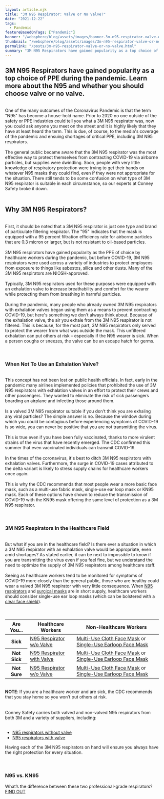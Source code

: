 ```yaml
---
layout: article.njk
title: "3M N95 Respirator: Valve or No Valve?"
date: "2021-12-22"
tags:
  - Pandemic
featureBasedOnTags: ["Pandemic"]
banner: "/websphere/blog/assets/images/banner-3m-n95-respirator-valve-or-no-valve.webp"
thumbnail: "/websphere/blog/assets/images/3m-n95-respirator-valve-or-no-valve.webp"
permalink: "/posts/3m-n95-respirator-valve-or-no-valve.html"
summary: "3M N95 Respirators have gained popularity as a top choice of PPE during the pandemic. Learn more about the N95 and whether you should choose valve or no valve."
---
```


<h2 class="intro">3M N95 Respirators have gained popularity as a top choice of PPE during the pandemic. Learn more about the N95 and whether you should choose valve or no valve.</h2>
<br>
One of the many outcomes of the Coronavirus Pandemic is that the term "N95" has become a house-hold name. Prior to 2020 no one outside of the safety or PPE industries could tell you what a 3M N95 respirator was, now you could ask anyone you meet on the street and it is highly likely that they have at least heard the term. This is due, of course, to the media's coverage of the pandemic and ensuing shortages of critical PPE, including 3M N95 respirators. 
<br><br>
The general public became aware that the 3M N95 respirator was the most effective way to protect themselves from contracting COVID-19 via airborne particles, but supplies were dwindling. Soon, people with very little knowledge of respiratory protection were trying to get their hands on whatever N95 masks they could find, even if they were not appropriate for the situation. There still tends to be some confusion on what type of 3M N95 respirator is suitable in each circumstance, so our experts at Conney Safety broke it down. 
<br><br>
<h2>Why 3M N95 Respirators?</h2>
<br>
First, it should be noted that a 3M N95 respirator is just one type and brand of particulate filtering respirator. The "95" indicates that the mask is equipped with a 95 percent filtration efficiency rate for airborne particles that are 0.3 micron or larger, but is not resistant to oil-based particles. 
<br><br>
3M N95 respirators have gained popularity as the PPE of choice by healthcare workers during the pandemic, but before COVID-19, 3M N95 respirators were used across a variety of industries to protect employees from exposure to things like asbestos, silica and other dusts. Many of the 3M N95 respirators are NIOSH-approved. 
<br><br>
Typically, 3M N95 respirators used for these purposes were equipped with an exhalation valve to increase breathability and comfort for the wearer while protecting them from breathing in harmful particles. 
<br><br>
During the pandemic, many people who already owned 3M N95 respirators with exhalation valves began using them as a means to prevent contracting COVID-19, but here's something we don't always think about. Because of the exhalation valve, the air you exhale from the 3M N95 respirator is not filtered. This is because, for the most part, 3M N95 respirators only served to protect the wearer from what was outside the mask. This unfiltered exhalation can put others at risk – especially if the N95 wearer is sick. When a person coughs or sneezes, the valve can be an escape hatch for germs.
<br><br><br>
<h3>When Not To Use an Exhalation Valve?</h3>
<br>
This concept has not been lost on public health officials. In fact, early in the pandemic many airlines implemented policies that prohibited the use of 3M N95 respirators with exhalation valves in an effort to protect their crews and other passengers. They wanted to eliminate the risk of sick passengers boarding an airplane and infecting those around them.
<br><br>
Is a valved 3M N95 respirator suitable if you don't think you are exhaling any viral particles? The simple answer is no. Because the window during which you could be contagious before experiencing symptoms of COVID-19 is so wide, you can never be positive that you are not transmitting the virus. 
<br><br>
This is true even if you have been fully vaccinated, thanks to more virulent strains of the virus that have recently emerged. The CDC confirmed this summer that even vaccinated individuals can transmit COVID-19.
<br><br>
In the times of the coronavirus, it's best to ditch 3M N95 respirators with exhalation valves. Furthermore, the surge in COVID-19 cases attributed to the delta variant is likely to stress supply chains for healthcare workers once again. 
<br><br>
This is why the CDC recommends that most people wear a more basic face mask, such as a multi-use fabric mask, single-use ear loop mask or KN95 mask. Each of these options have shown to reduce the transmission of COVID-19 with the KN95 mask offering the same level of protection as a 3M N95 respirator. 
<br><br><br>
<h3>3M N95 Respirators in the Healthcare Field</h3>
<br>
But what if you are in the healthcare field? Is there ever a situation in which a 3M N95 respirator with an exhalation valve would be appropriate, even amid shortages? As stated earlier, it can be next to impossible to know if you are transmitting the virus even if you feel fine, but we understand the need to optimize the supply of 3M N95 respirators among healthcare staff. 
<br><br>
Seeing as healthcare workers tend to be monitored for symptoms of COVID-19 more closely than the general public, those who are healthy could wear a valved 3M N95 respirator with very little consequence. When <a href="https://www.conney.com/search/n95?utm_medium=Respirator-Valve&utm_source=Blog&utm_campaign=Conney">N95 respirators</a> and <a href="https://www.conney.com/product/safe-hands-disposable-protective-masks-2-400case?utm_medium=Respirator-Valve&utm_source=Blog&utm_campaign=Conney">surgical masks</a> are in short supply, healthcare workers should consider single-use ear loop masks (which can be bolstered with a <a href="https://www.conney.com/search/clear%20face%20shield?utm_medium=Respirator-Valve&utm_source=Blog&utm_campaign=Conney">clear face shield</a>).
<br><br><br>
<table class="table">
  <thead>
    <tr>
      <th scope="col">Are You...</th>
      <th scope="col">Healthcare Workers</th>
      <th scope="col">Non-Healthcare Workers</th>
    </tr>
  </thead>
  <tbody>
    <tr>
      <th scope="row">Sick</th>
      <td><a href="https://www.conney.com/search/n95%20without%20valve?utm_medium=Respirator-Valve&utm_source=Blog&utm_campaign=Conney">N95 Respirator w/o Valve</a></td>
      <td><a href="https://www.conney.com/product/pip-reusable-2ply-soft-polyester-face-cover-black-30-bag?utm_medium=Respirator-Valve&utm_source=Blog&utm_campaign=PIP">Multi-Use Cloth Face Mask</a> or
<a href="https://www.conney.com/search/disposable%20facemask%20earloop#page_no=1*?utm_medium=Respirator-Valve&utm_source=Blog&utm_campaign=Conney">Single-Use Earloop Face Mask</a></td>
    </tr>
    <tr>
      <th scope="row">Not Sick</th>
      <td><a href="https://www.conney.com/search/n95%20with%20valve?utm_medium=Respirator-Valve&utm_source=Blog&utm_campaign=Conney">N95 Respirator with Valve</a></td>
      <td><a href="https://www.conney.com/product/pip-reusable-2ply-soft-polyester-face-cover-black-30-bag?utm_medium=Respirator-Valve&utm_source=Blog&utm_campaign=PIP">Multi-Use Cloth Face Mask</a> or
<a href="https://www.conney.com/search/disposable%20facemask%20earloop#page_no=1*?utm_medium=Respirator-Valve&utm_source=Blog&utm_campaign=Conney">Single-Use Earloop Face Mask</a></td>
    </tr>
    <tr>
      <th scope="row">Not Sure</th>
      <td><a href="https://www.conney.com/search/n95%20without%20valve?utm_medium=Respirator-Valve&utm_source=Blog&utm_campaign=Conney">N95 Respirator w/o Valve</a></td>
      <td><a href="https://www.conney.com/product/pip-reusable-2ply-soft-polyester-face-cover-black-30-bag?utm_medium=Respirator-Valve&utm_source=Blog&utm_campaign=PIP">Multi-Use Cloth Face Mask</a> or
<a href="https://www.conney.com/search/disposable%20facemask%20earloop#page_no=1*?utm_medium=Respirator-Valve&utm_source=Blog&utm_campaign=Conney">Single-Use Earloop Face Mask</a></td>
    </tr>
  </tbody>
</table>
<br>
<strong>NOTE</strong>: If you are a healthcare worker and are sick, the CDC recommends that you stay home so you won’t put others at risk.
<br><br><br>
Conney Safety carries both valved and non-valved N95 respirators from both 3M and a variety of suppliers, including:
<br><br>
<ul>
    <li><a href="https://www.conney.com/category/respiratory-protection-disposable-respirators?PRODUCT_TYPE=n95-respirators&EXHALATION_VALVE=no-exhalation-valve&PMSORT=FEATURED&PMFILT=shop_by_exhalation-valve#page_no=1*&utm_medium=Respirator-Valve&utm_source=Blog&utm_campaign=Conney">N95 respirators without valve</a></li>
    <li><a href="https://www.conney.com/category/respiratory-protection-disposable-respirators?PRODUCT_TYPE=n95-respirators&EXHALATION_VALVE=exhalation-valve&PMSORT=FEATURED&PMFILT=shop_by_exhalation-valve#page_no=1*&utm_medium=Respirator-Valve&utm_source=Blog&utm_campaign=Conney">N95 respirators with valve</a></li>
</ul>
Having each of the 3M N95 respirators on hand will ensure you always have the right protection for every situation.
<br><br><br>
<h3>N95 vs. KN95</h3>
What’s the difference between these two professional-grade respirators? <a href="https://www.conney.com/WEBSPHERE/PDFFILES/KN95%20REFERENCE%20GUIDE.PDF?utm_medium=Respirator-Valve&utm_source=Blog&utm_campaign=Conney">FIND OUT</a>